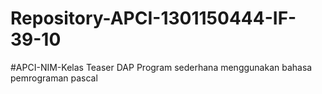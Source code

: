 # Repository-APCI-1301150444-IF-39-10
 #APCI-NIM-Kelas             Teaser DAP             Program sederhana menggunakan bahasa pemrograman pascal
